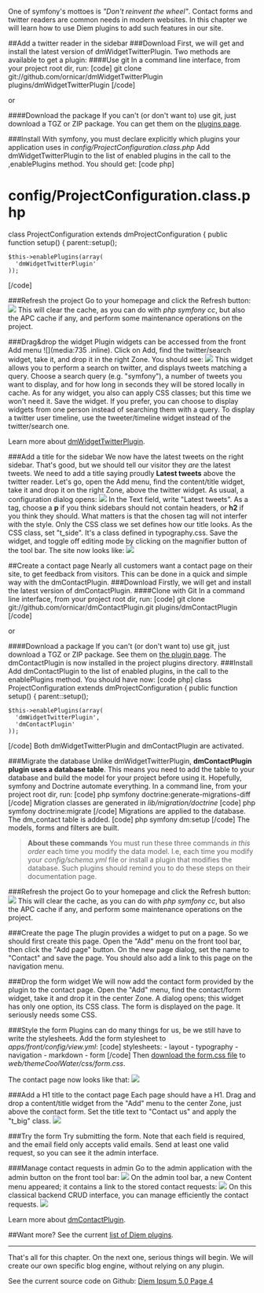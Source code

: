 One of symfony's mottoes is _"Don't reinvent the wheel"_. Contact forms and twitter readers are common needs in modern websites. In this chapter we will learn how to use Diem plugins to add such features in our site.

##Add a twitter reader in the sidebar
###Download
First, we will get and install the latest version of dmWidgetTwitterPlugin. Two methods are available to get a plugin:
####Use git
In a command line interface, from your project root dir, run:
[code]
git clone git://github.com/ornicar/dmWidgetTwitterPlugin plugins/dmWidgetTwitterPlugin
[/code]

or

####Download the package
If you can't (or don't want to) use git, just download a TGZ or ZIP package. You can get them on the [plugins page](page:131).

###Install
With symfony, you must declare explicitly which plugins your application uses in *config/ProjectConfiguration.class.php*
Add dmWidgetTwitterPlugin to the list of enabled plugins in the call to the ,enablePlugins method. You should get:
[code php]
# config/ProjectConfiguration.class.php

class ProjectConfiguration extends dmProjectConfiguration
{
  public function setup()
  {
    parent::setup();

    $this->enablePlugins(array(
      'dmWidgetTwitterPlugin'
    ));
[/code]

###Refresh the project
Go to your homepage and click the Refresh button:
![](media:690)
This will clear the cache, as you can do with *php symfony cc*, but also the APC cache if any, and perform some maintenance operations on the project.

###Drag&drop the widget
Plugin widgets can be accessed from the front Add menu ![](media:735 .inline). Click on Add, find the twitter/search widget, take it, and drop it in the right Zone. You should see:
![](media:691)
This widget allows you to perform a search on twitter, and displays tweets matching a query.
Choose a search query (e.g. "symfony"), a number of tweets you want to display, and for how long in seconds they will be stored locally in cache.
As for any widget, you also can apply CSS classes; but this time we won't need it.
Save the widget.
If you prefer, you can choose to display widgets from one person instead of searching them with a query. To display a twitter user timeline, use the tweeter/timeline widget instead of the twitter/search one.

Learn more about [dmWidgetTwitterPlugin](page:120).

###Add a title for the sidebar
We now have the latest tweets on the right sidebar. That's good, but we should tell our visitor they *are* the latest tweets.
We need to add a title saying proudly **Latest tweets** above the twitter reader.
Let's go, open the Add menu, find the content/title widget, take it and drop it on the right Zone, above the twitter widget. As usual, a configuration dialog opens:
![](media:692)
In the Text field, write "Latest tweets".
As a tag, choose a **p** if you think sidebars should not contain headers, or **h2** if you think they should.
What matters is that the chosen tag will not interfer with the style. Only the CSS class we set defines how our title looks.
As the CSS class, set "t_side". It's a class defined in typography.css.
Save the widget, and toggle off editing mode by clicking on the magnifier button of the tool bar. The site now looks like:
![](media:693)

##Create a contact page
Nearly all customers want a contact page on their site, to get feedback from visitors. This can be done in a quick and simple way with the dmContactPlugin.
###Download
Firstly, we will get and install the latest version of dmContactPlugin.
####Clone with Git
In a command line interface, from your project root dir, run:
[code]
git clone git://github.com/ornicar/dmContactPlugin.git plugins/dmContactPlugin
[/code]

or

####Download a package
If you can't (or don't want to) use git, just download a TGZ or ZIP package. See them on [the plugin page](page:131).
The dmContactPlugin is now installed in the project plugins directory.
###Install
Add dmContactPlugin to the list of enabled plugins, in the call to the enablePlugins method. You should have now:
[code php]
class ProjectConfiguration extends dmProjectConfiguration
{
  public function setup()
  {
    parent::setup();

    $this->enablePlugins(array(
      'dmWidgetTwitterPlugin',
      'dmContactPlugin'
    ));
[/code]
Both dmWidgetTwitterPlugin and dmContactPlugin are activated.

###Migrate the database
Unlike dmWidgetTwitterPlugin, **dmContactPlugin plugin uses a database table**.
This means you need to add the table to your database and build the model for your project before using it.
Hopefully, symfony and Doctrine automate everything. In a command line, from your project root dir, run:
[code]
php symfony doctrine:generate-migrations-diff
[/code]
Migration classes are generated in *lib/migration/doctrine*
[code]
php symfony doctrine:migrate
[/code]
Migrations are applied to the database. The dm_contact table is added.
[code]
php symfony dm:setup
[/code]
The models, forms and filters are built.

>**About these commands**
>You must run these three commands *in this order* each time you modify the data model. I.e, each time you modify your *config/schema.yml* file or install a plugin that modifies the database. Such plugins should remind you to do these steps on their documentation page.

###Refresh the project
Go to your homepage and click the Refresh button:
![](media:690)
This will clear the cache, as you can do with *php symfony cc*, but also the APC cache if any, and perform some maintenance operations on the project.

###Create the page
The plugin provides a widget to put on a page. So we should first create this page.
Open the "Add" menu on the front tool bar, then click the "Add page" button.
On the new page dialog, set the name to "Contact" and save the page.
You should also add a link to this page on the navigation menu.

###Drop the form widget
We will now add the contact form provided by the plugin to the contact page. Open the "Add" menu, find the contact/form widget, take it and drop it in the center Zone. A dialog opens; this widget has only one option, its CSS class.
The form is displayed on the page. It seriously needs some CSS.

###Style the form
Plugins can do many things for us, be we still have to write the stylesheets.
Add the form stylesheet to *apps/front/config/view.yml*:
[code]
  stylesheets:
    - layout
    - typography
    - navigation
    - markdown
    - form
[/code]
Then [download the form.css file](/uploads/diem-ipsum/form.css) to *web/themeCoolWater/css/form.css*.

The contact page now looks like that:
![](media:695)

###Add a H1 title to the contact page
Each page should have a H1. Drag and drop a content/title widget from the "Add" menu to the center Zone, just above the contact form. Set the title text to "Contact us" and apply the "t_big" class.
![](media:698)

###Try the form
Try submitting the form. Note that each field is required, and the email field only accepts valid emails.
Send at least one valid request, so you can see it the admin interface.

###Manage contact requests in admin
Go to the admin application with the admin button on the front tool bar:
![](media:696)
On the admin tool bar, a new Content menu appeared; it contains a link to the stored contact requests:
![](media:697)
On this classical backend CRUD interface, you can manage efficiently the contact requests.
![](media:706)

Learn more about [dmContactPlugin](page:131).

##Want more?
See the current [list of Diem plugins](page:66).

---
That's all for this chapter. On the next one, serious things will begin. We will create our own specific blog engine, without relying on any plugin.

See the current source code on Github: [Diem Ipsum 5.0 Page 4](http://github.com/diem-project/diem-ipsum-5.0/tree/page-4)
